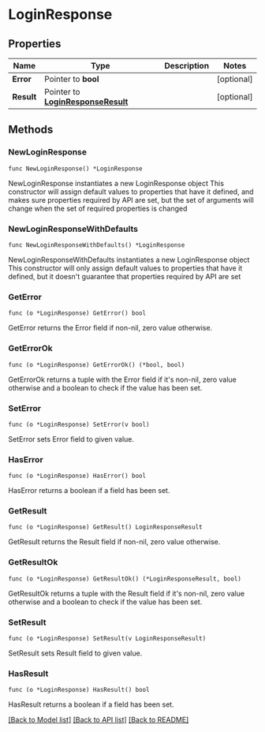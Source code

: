 # LoginResponse

## Properties

Name | Type | Description | Notes
------------ | ------------- | ------------- | -------------
**Error** | Pointer to **bool** |  | [optional] 
**Result** | Pointer to [**LoginResponseResult**](LoginResponseResult.md) |  | [optional] 

## Methods

### NewLoginResponse

`func NewLoginResponse() *LoginResponse`

NewLoginResponse instantiates a new LoginResponse object
This constructor will assign default values to properties that have it defined,
and makes sure properties required by API are set, but the set of arguments
will change when the set of required properties is changed

### NewLoginResponseWithDefaults

`func NewLoginResponseWithDefaults() *LoginResponse`

NewLoginResponseWithDefaults instantiates a new LoginResponse object
This constructor will only assign default values to properties that have it defined,
but it doesn't guarantee that properties required by API are set

### GetError

`func (o *LoginResponse) GetError() bool`

GetError returns the Error field if non-nil, zero value otherwise.

### GetErrorOk

`func (o *LoginResponse) GetErrorOk() (*bool, bool)`

GetErrorOk returns a tuple with the Error field if it's non-nil, zero value otherwise
and a boolean to check if the value has been set.

### SetError

`func (o *LoginResponse) SetError(v bool)`

SetError sets Error field to given value.

### HasError

`func (o *LoginResponse) HasError() bool`

HasError returns a boolean if a field has been set.

### GetResult

`func (o *LoginResponse) GetResult() LoginResponseResult`

GetResult returns the Result field if non-nil, zero value otherwise.

### GetResultOk

`func (o *LoginResponse) GetResultOk() (*LoginResponseResult, bool)`

GetResultOk returns a tuple with the Result field if it's non-nil, zero value otherwise
and a boolean to check if the value has been set.

### SetResult

`func (o *LoginResponse) SetResult(v LoginResponseResult)`

SetResult sets Result field to given value.

### HasResult

`func (o *LoginResponse) HasResult() bool`

HasResult returns a boolean if a field has been set.


[[Back to Model list]](../README.md#documentation-for-models) [[Back to API list]](../README.md#documentation-for-api-endpoints) [[Back to README]](../README.md)


